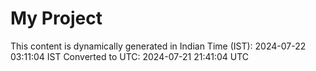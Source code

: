 # My Project

This content is dynamically generated in Indian Time (IST): 2024-07-22 03:11:04 IST
Converted to UTC: 2024-07-21 21:41:04 UTC
